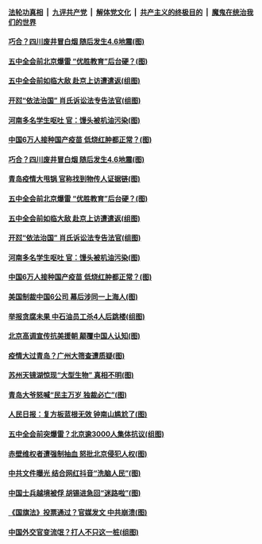 ####  [法轮功真相](../../../../basic/blob/master/README.md?t=10220102) &nbsp;|&nbsp; [九评共产党](../../../../9ping.md/blob/master/README.md?t=10220102) &nbsp;|&nbsp; [解体党文化](../../../../jtdwh.md/blob/master/README.md?t=10220102)  &nbsp;|&nbsp; [共产主义的终极目的](../../../../gczydzjmd.md/blob/master/README.md?t=10220102) &nbsp;|&nbsp; [魔鬼在统治我们的世界](../../../../mgztzwmdsj.md/blob/master/README.md?t=10220102) 

#### [巧合？四川废井冒白烟 随后发生4.6地震(图)](../pages/p1/949967.md?t=10220102) 

#### [五中全会前北京爆雷 “优胜教育”后台硬？(图)](../pages/p1/949952.md?t=10220102) 

#### [五中全会前如临大敌 赴京上访遭遣返(组图)](../pages/p1/949913.md?t=10220102) 

#### [开怼“依法治国” 肖氏诉讼法专告法官(组图)](../pages/p1/949907.md?t=10220102) 

#### [河南多名学生呕吐 官：馒头被机油污染(图)](../pages/p1/949898.md?t=10220102) 

#### [中国6万人接种国产疫苗 低烧红肿都正常？(图)](../pages/p1/949881.md?t=10220102) 

#### [巧合？四川废井冒白烟 随后发生4.6地震(图)](../pages/p1/949967.md?t=10220102) 

#### [青岛疫情大甩锅 官称找到物传人证据链(图)](../pages/p1/949941.md?t=10220102) 

#### [五中全会前北京爆雷 “优胜教育”后台硬？(图)](../pages/p1/949952.md?t=10220102) 

#### [五中全会前如临大敌 赴京上访遭遣返(组图)](../pages/p1/949913.md?t=10220102) 

#### [开怼“依法治国” 肖氏诉讼法专告法官(组图)](../pages/p1/949907.md?t=10220102) 

#### [河南多名学生呕吐 官：馒头被机油污染(图)](../pages/p1/949898.md?t=10220102) 

#### [中国6万人接种国产疫苗 低烧红肿都正常？(图)](../pages/p1/949881.md?t=10220102) 

#### [美国制裁中国6公司 幕后涉同一上海人(图)](../pages/p1/949844.md?t=10220102) 

#### [举报贪腐未果 中石油员工杀4人后跳楼(组图)](../pages/p1/949834.md?t=10220102) 

#### [北京高调宣传抗美援朝 颠覆中国人认知(图)](../pages/p1/949855.md?t=10220102) 

#### [疫情大过青岛？广州大筛查遭质疑(图)](../pages/p1/949799.md?t=10220102) 

#### [苏州天镜湖惊现“大型生物” 真相不明(图)](../pages/p1/949797.md?t=10220102) 

#### [青岛大爷怒喊“民主万岁 独裁必亡”(图)](../pages/p1/949790.md?t=10220102) 

#### [人民日报：复方板蓝根无效 钟南山尴尬了(图)](../pages/p1/949766.md?t=10220102) 

#### [五中全会前突爆雷？北京逾3000人集体抗议(组图)](../pages/p1/949767.md?t=10220102) 

#### [赤壁维权者遭强制抽血 怒批北京侵犯人权(图)](../pages/p1/949734.md?t=10220102) 

#### [中共文件曝光 结合网红抖音“洗脑人民”(图)](../pages/p1/949763.md?t=10220102) 

#### [中国士兵越境被俘 胡锡进急回“迷路啦”(图)](../pages/p1/949758.md?t=10220102) 

#### [《国旗法》投票通过？官媒发文 中共崩溃(图)](../pages/p1/949753.md?t=10220102) 

#### [中国外交官变流氓？打人不只这一桩(组图)](../pages/p1/949738.md?t=10220102) 


